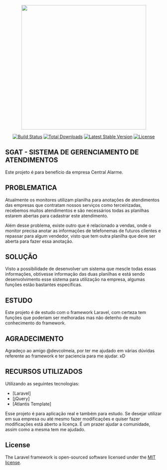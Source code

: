 <p align="center"><img src="https://res.cloudinary.com/dtfbvvkyp/image/upload/v1566331377/laravel-logolockup-cmyk-red.svg" width="400"></p>

<p align="center">
<a href="https://travis-ci.org/laravel/framework"><img src="https://travis-ci.org/laravel/framework.svg" alt="Build Status"></a>
<a href="https://packagist.org/packages/laravel/framework"><img src="https://poser.pugx.org/laravel/framework/d/total.svg" alt="Total Downloads"></a>
<a href="https://packagist.org/packages/laravel/framework"><img src="https://poser.pugx.org/laravel/framework/v/stable.svg" alt="Latest Stable Version"></a>
<a href="https://packagist.org/packages/laravel/framework"><img src="https://poser.pugx.org/laravel/framework/license.svg" alt="License"></a>
</p>

## SGAT - SISTEMA DE GERENCIAMENTO DE ATENDIMENTOS

Este projeto é para benefício da empresa Central Alarme.

## PROBLEMATICA

Atualmente os monitores utilizam planilha para anotações de atendimentos das empresas que contratam nossos serviços como terceirizadas, recebemos muitos atendimentos e são necessários todas as planilhas estarem abertas para cadastrar este atendimento.

Além desse problema, existe outro que é relacionado a vendas, onde o monitor precisa anotar as informações de telefonemas de futuros clientes e repassar para algum vendedor, visto que tem outra planilha que deve ser aberta para fazer essa anotação.

## SOLUÇÃO

Visto a possibilidade de desenvolver um sistema que mescle todas essas informações, obtivesse informação das duas planilhas e está sendo desenvolvimento esse sistema para utilização na empresa, algumas funções estão bastantes específicas.

## ESTUDO

Este projeto é de estudo com o framework Laravel, com certeza tem funções que poderiam ser melhoradas mas não detenho de muito conhecimento do framework.

## AGRADECIMENTO

Agradeço ao amigo @devcolmeia, por ter me ajudado em várias dúvidas referente ao framework e ter paciencia para me ajudar. xD

## RECURSOS UTILIZADOS

Utilizando as seguintes tecnologias:
- [Laravel]
- [jQuery]
- [Atlantis Template]

Esse projeto é para aplicação real e também para estudo.
Se desejar utilizar em sua empresa ou até mesmo fazer modificações e quiser fazer modificações está aberto a licença.
É um prazer ajudar a comunidade, assim como a mesma tem me ajudado.

## License

The Laravel framework is open-sourced software licensed under the [MIT license](https://opensource.org/licenses/MIT).
